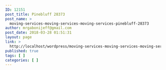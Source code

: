 ```yaml
---
ID: 12151
post_title: Pinebluff 28373
post_name: >
  moving-services-moving-services-moving-services-pinebluff-28373
author: mrgabonijeff@gmail.com
post_date: 2018-03-28 01:51:31
layout: page
link: >
  http://localhost/wordpress/moving-services-moving-services-moving-services-pinebluff-28373/
published: true
tags: [ ]
categories: [ ]
---
```

